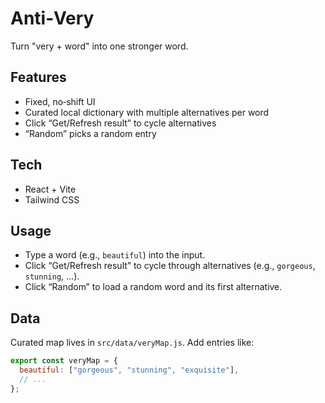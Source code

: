 # Anti‑Very

Turn "very + word" into one stronger word.

## Features

- Fixed, no‑shift UI
- Curated local dictionary with multiple alternatives per word
- Click “Get/Refresh result” to cycle alternatives
- “Random” picks a random entry

## Tech

- React + Vite
- Tailwind CSS

## Usage

- Type a word (e.g., `beautiful`) into the input.
- Click “Get/Refresh result” to cycle through alternatives (e.g., `gorgeous`, `stunning`, ...).
- Click “Random” to load a random word and its first alternative.

## Data

Curated map lives in `src/data/veryMap.js`. Add entries like:

```js
export const veryMap = {
  beautiful: ["gorgeous", "stunning", "exquisite"],
  // ...
};
```
